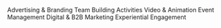 Advertising & Branding
Team Building Activities
Video & Animation
Event Management
Digital & B2B Marketing
Experiential Engagement
